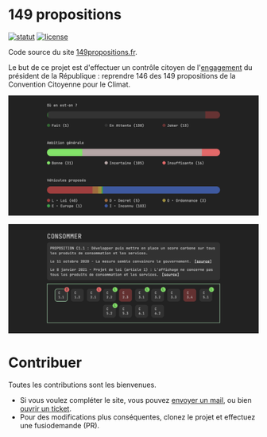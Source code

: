 # 149 propositions

[![statut](https://img.shields.io/website?down_color=red&down_message=down&up_color=green&up_message=online&url=https%3A%2F%2Fwww.149propositions.fr)](https://www.149propositions.fr)
[![license](https://img.shields.io/badge/license-CC0--1.0-green.svg)](https://github.com/yopox/149-propositions/blob/principale/LICENSE)

Code source du site [149propositions.fr](https://www.149propositions.fr).

Le but de ce projet est d'effectuer un contrôle citoyen de l'[engagement](https://youtu.be/m0F-uslFshA?t=557) du président de la République : reprendre 146 des 149 propositions de la Convention Citoyenne pour le Climat.

![Progrès](src/misc/progres.png)

![Proposition C1.1](src/misc/c1-1.png)

# Contribuer

Toutes les contributions sont les bienvenues.

- Si vous voulez compléter le site, vous pouvez  [envoyer un mail](mailto:yopoxdev+149@gmail.com), ou bien [ouvrir un ticket](https://github.com/yopox/149-propositions/issues/new?assignees=&labels=actualit%C3%A9&template=nouvelle-actualit-.md&title=).
- Pour des modifications plus conséquentes, clonez le projet et effectuez une fusiodemande (PR).